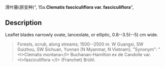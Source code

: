滑叶藤(原变种)",
15a.**Clematis fasciculiflora var. fasciculiflora**",

## Description
Leaflet blades narrowly ovate, lanceolate, or elliptic, 0.8--3.5(--5) cm wide.

> Forests, scrub, along streams; 1500--2500 m. W Guangxi, SW Guizhou, SW Sichuan, Yunnan [N Myanmar, N Vietnam].
  "Synonym": "&lt;I&gt;Clematis montana&lt;/I&gt; Buchanan-Hamilton ex de Candolle var. &lt;I&gt;fasciculiflora &lt;/I&gt; (Franchet) Brühl.

